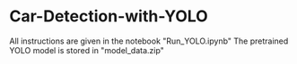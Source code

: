 # Car-Detection-with-YOLO
All instructions are given in the notebook "Run_YOLO.ipynb"
The pretrained YOLO model is stored in "model_data.zip"
